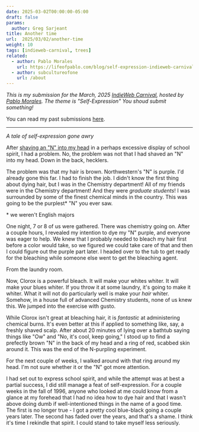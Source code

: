 ```yaml
---
date: 2025-03-02T00:00:00-05:00
draft: false
params:
  author: Greg Sarjeant
title: Another time
url:  2025/03/02/another-time
weight: 10
tags: [indieweb-carnival, trees]
related:
  - author: Pablo Morales
    url: https://lifeofpablo.com/blog/self-expression-indieweb-carnival-march-2025
  - author: subcultureofone
    url: /about
---
```


_This is my submission for the March, 2025 [IndieWeb Carnival](https://indieweb.org/IndieWeb_Carnival), hosted by [Pablo Morales](https://lifeofpablo.com/blog/self-expression-indieweb-carnival-march-2025). The theme is "Self-Expression" You shoud submit something!_

You can read my past submissions [here](/tags/indieweb-carnival/).

---

_A tale of self-expression gone awry_

After [shaving an "N" into my head](/about/) in a perhaps excessive display of school spirit, I had a problem. No, the problem was not that I had shaved an "N" into my head. Down in the back, hecklers.

The problem was that my hair is brown. Northwestern's "N" is purple. I'd already gone this far. I had to finish the job. I didn't know the first thing about dying hair, but I was in the Chemistry department! All of my friends were in the Chemistry department! And they were _graduate students_! I was surrounded by some of the finest chemical minds in the country. This was going to be the purplest* "N" you ever saw.

\* we weren't English majors

One night, 7 or 8 of us were gathered. There was chemistry going on. After a couple hours, I revealed my intention to dye my "N" purple, and everyone was eager to help. We knew that I probably needed to bleach my hair first before a color would take, so we figured we could take care of that and then I could figure out the purple part later. I headed over to the tub to get ready for the bleaching while someone else went to get the bleaching agent.

From the laundry room.

Now, Clorox is a powerful bleach. It will make your whites whiter. It will make your blues whiter. If you throw it at some laundry, it's going to make it whiter. What it will not do particularly well is make your _hair_ whiter. Somehow, in a house full of advanced Chemistry students, none of us knew this. We jumped into the exercise with gusto.

While Clorox isn't great at bleaching hair, it is _fantastic_ at administering chemical burns. It's even better at this if applied to something like, say, a freshly shaved scalp. After about 20 minutes of lying over a bathtub saying things like "Ow" and "No, it's cool, keep going," I stood up to find a prefectly brown "N" in the back of my head and a ring of red, scabbed skin around it. This was the end of the N-purpling experiment.

For the next couple of weeks, I walked around with that ring around my head. I'm not sure whether it or the "N" got more attention. 

I had set out to express school spirit, and while the attempt was at best a partial success, I did still manage a feat of self-expression. For a couple weeks in the fall of 1996, anyone who looked at me could know from a glance at my forehead that I had no idea how to dye hair and that I wasn't above doing dumb if well-intentioned things in the name of a good time. The first is no longer true - I got a pretty cool blue-black going a couple years later. The second has faded over the years, and that's a shame. I think it's time I rekindle that spirit. I could stand to take myself less seriously.